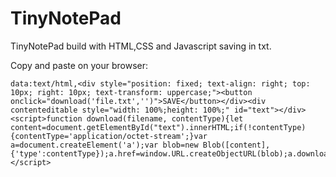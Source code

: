 # TinyNotePad

TinyNotePad build with HTML,CSS and Javascript saving in txt.

Copy and paste on your browser:

    data:text/html,<div style="position: fixed; text-align: right; top: 10px; right: 10px; text-transform: uppercase;"><button onclick="download('file.txt','')">SAVE</button></div><div contenteditable style="width: 100%;height: 100%;" id="text"></div><script>function download(filename, contentType){let content=document.getElementById("text").innerHTML;if(!contentType){contentType='application/octet-stream';}var a=document.createElement('a');var blob=new Blob([content],{'type':contentType});a.href=window.URL.createObjectURL(blob);a.download=filename;a.click();}</script>

